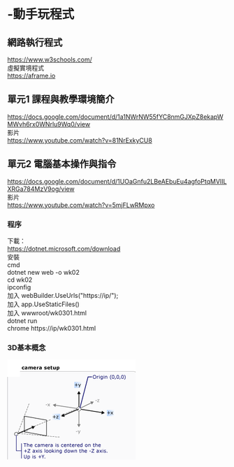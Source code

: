 # -動手玩程式
## 網路執行程式
https://www.w3schools.com/ <br/>
虛擬實境程式 <br/>
https://aframe.io
## 單元1 課程與教學環境簡介
https://docs.google.com/document/d/1a1NWrNW55fYC8nmGJXpZ8ekapWMWvh6rx0WNrlu9Wq0/view <br/>
影片<br/>
https://www.youtube.com/watch?v=81NrExkyCU8 <br/>

## 單元2 電腦基本操作與指令
https://docs.google.com/document/d/1UOaGnfu2LBeAEbuEu4agfoPtqMVIILXRGa784MzV9og/view <br/>
影片<br/>
https://www.youtube.com/watch?v=5mjFLwRMpxo
### 程序
下載：<br/>
https://dotnet.microsoft.com/download <br/>
安裝<br/>
cmd<br/>
dotnet new web -o wk02<br/>
cd wk02<br/>
ipconfig <br/>
加入 webBuilder.UseUrls("https://ip/"); <br/>
加入 app.UseStaticFiles()<br/>
加入 wwwroot/wk0301.html <br/>
dotnet run<br/>
chrome https://ip/wk0301.html <br/>
### 3D基本概念
![虛擬相機(ref:MS](BC3DFromMS.png)<br/>

